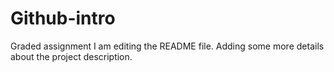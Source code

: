 # Github-intro
Graded assignment
I am editing the README file. Adding some more details about the project description.
